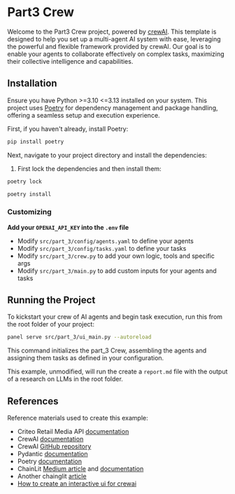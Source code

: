 # Part3 Crew

Welcome to the Part3 Crew project, powered by [crewAI](https://crewai.com). This template is designed to help you set up a multi-agent AI system with ease, leveraging the powerful and flexible framework provided by crewAI. Our goal is to enable your agents to collaborate effectively on complex tasks, maximizing their collective intelligence and capabilities.

## Installation

Ensure you have Python >=3.10 <=3.13 installed on your system. This project uses [Poetry](https://python-poetry.org/) for dependency management and package handling, offering a seamless setup and execution experience.

First, if you haven't already, install Poetry:

```bash
pip install poetry
```

Next, navigate to your project directory and install the dependencies:

1. First lock the dependencies and then install them:

```bash
poetry lock
```

```bash
poetry install
```

### Customizing

**Add your `OPENAI_API_KEY` into the `.env` file**

- Modify `src/part_3/config/agents.yaml` to define your agents
- Modify `src/part_3/config/tasks.yaml` to define your tasks
- Modify `src/part_3/crew.py` to add your own logic, tools and specific args
- Modify `src/part_3/main.py` to add custom inputs for your agents and tasks

## Running the Project

To kickstart your crew of AI agents and begin task execution, run this from the root folder of your project:


```bash
panel serve src/part_3/ui_main.py --autoreload
```

This command initializes the part_3 Crew, assembling the agents and assigning them tasks as defined in your configuration.

This example, unmodified, will run the create a `report.md` file with the output of a research on LLMs in the root folder.

## References

Reference materials used to create this example:

- Criteo Retail Media API [documentation](https://developers.criteo.com/retail-media/docs/welcome-to-criteo)
- CrewAI [documentation](https://docs.crewai.com)
- CrewAI [GitHub repository](https://github.com/joaomdmoura/crewai)
- Pydantic [documentation](https://docs.pydantic.dev/latest/)
- Poetry [documentation](https://python-poetry.org/docs/)
- ChainLit [Medium article](https://medium.com/@pratyush.talent/using-human-as-tool-with-crewai-in-chainlit-da063dea0e31) and [documentation](https://docs.chainlit.io/get-started/overview)
- Another chainglit [article](https://krishankantsinghal.medium.com/supercharge-your-conversational-ai-integrating-chainlit-and-crewai-for-powerful-interactions-ca8a50ec1851)
- [How to create an interactive ui for crewai](https://medium.com/gitconnected/how-to-create-an-interactive-ui-for-crewai-applications-e4d3fae0dbf8)